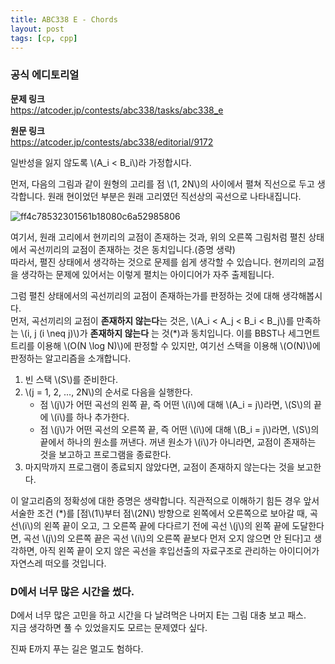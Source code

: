 ```yaml
---
title: ABC338 E - Chords
layout: post
tags: [cp, cpp]
---
```

### 공식 에디토리얼

**문제 링크**  
<https://atcoder.jp/contests/abc338/tasks/abc338_e>

**원문 링크**  
<https://atcoder.jp/contests/abc338/editorial/9172>

일반성을 잃지 않도록 \\(A_i < B_i\\)라 가정합시다.

먼저, 다음의 그림과 같이 원형의 고리를 점 \\(1, 2N\\)의 사이에서 펼쳐 직선으로 두고 생각합니다. 원래 현이었던 부분은 원래 고리였던 직선상의 곡선으로 나타내집니다.

![ff4c78532301561b18080c6a52985806](https://github.com/SeokguKim/seokgukim.github.io/assets/43718966/e7cb6677-00a3-4224-9945-b35f7e8c989e)

여기서, 원래 고리에서 현끼리의 교점이 존재하는 것과, 위의 오른쪽 그림처럼 펼친 상태에서 곡선끼리의 교점이 존재하는 것은 동치입니다.(증명 생략)  
따라서, 펼진 상태에서 생각하는 것으로 문제를 쉽게 생각할 수 있습니다. 현끼리의 교점을 생각하는 문제에 있어서는 이렇게 펼치는 아이디어가 자주 출제됩니다.

그럼 펼친 상태에서의 곡선끼리의 교점이 존재하는가를 판정하는 것에 대해 생각해봅시다.  
먼저, 곡선끼리의 교점이 **존재하지 않는다**는 것은, \\(A_i < A_j < B_i < B_j\\)를 만족하는 \\(i, j (i \neq j)\\)가 **존재하지 않는다** 는 것(*)과 동치입니다. 이를 BBST나 세그먼트 트리를 이용해 \\(O(N \log N)\\)에 판정할 수 있지만, 여기선 스택을 이용해 \\(O(N)\\)에 판정하는 알고리즘을 소개합니다.

1. 빈 스택 \\(S\\)를 준비한다.
2. \\(j = 1, 2, ..., 2N\\)의 순서로 다음을 실행한다.
    - 점 \\(j\\)가 어떤 곡선의 왼쪽 끝, 즉 어떤 \\(i\\)에 대해 \\(A_i = j\\)라면, \\(S\\)의 끝에 \\(i\\)를 하나 추가한다.
    - 점 \\(j\\)가 어떤 곡선의 오른쪽 끝, 즉 어떤 \\(i\\)에 대해 \\(B_i = j\\)라면, \\(S\\)의 끝에서 하나의 원소를 꺼낸다. 꺼낸 원소가 \\(i\\)가 아니라면, 교점이 존재하는 것을 보고하고 프로그램을 종료한다.
3. 마지막까지 프로그램이 종료되지 않았다면, 교점이 존재하지 않는다는 것을 보고한다.

이 알고리즘의 정확성에 대한 증명은 생략합니다. 직관적으로 이해하기 힘든 경우 앞서 서술한 조건 (*)를 [점\\(1\\)부터 점\\(2N\\) 방향으로 왼쪽에서 오른쪽으로 보아갈 때, 곡선\\(i\\)의 왼쪽 끝이 오고, 그 오른쪽 끝에 다다르기 전에 곡선 \\(j\\)의 왼쪽 끝에 도달한다면, 곡선 \\(j\\)의 오른쪽 끝은 곡선 \\(i\\)의 오른쪽 끝보다 먼저 오지 않으면 안 된다]고 생각하면, 아직 왼쪽 끝이 오지 않은 곡선을 후입선출의 자료구조로 관리하는 아이디어가 자연스레 떠오를 것입니다.

### D에서 너무 많은 시간을 썼다.

D에서 너무 많은 고민을 하고 시간을 다 날려먹은 나머지 E는 그림 대충 보고 패스.  
지금 생각하면 풀 수 있었을지도 모르는 문제였다 싶다.

진짜 E까지 푸는 길은 멀고도 험하다.
